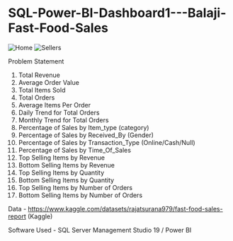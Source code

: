 # SQL-Power-BI-Dashboard1---Balaji-Fast-Food-Sales

![Home](https://github.com/IsiniWijesinghe/SQL-Power-BI-Dashboard1---Balaji-Fast-Food-Sales/assets/149946201/bb06d7e7-aa3b-4206-ab90-7ee6ae1db3fc)
![Sellers](https://github.com/IsiniWijesinghe/SQL-Power-BI-Dashboard1---Balaji-Fast-Food-Sales/assets/149946201/de628116-fc72-4ff7-b837-af7c1d643721)

Problem Statement

1.	Total Revenue
2.	Average Order Value
3.	Total Items Sold
4.	Total Orders
5.	Average Items Per Order
6.	Daily Trend for Total Orders
7.	Monthly Trend for Total Orders
8.	Percentage of Sales by Item_type (category)
9.	Percentage of Sales by Received_By (Gender)
10.	Percentage of Sales by Transaction_Type (Online/Cash/Null)
11.	Percentage of Sales by Time_Of_Sales
12.	Top Selling Items by Revenue
13.	Bottom Selling Items by Revenue
14.	Top Selling Items by Quantity
15.	Bottom Selling Items by Quantity
16.	Top Selling Items by Number of Orders
17.	Bottom Selling Items by Number of Orders

Data - https://www.kaggle.com/datasets/rajatsurana979/fast-food-sales-report (Kaggle)

Software Used - SQL Server Management Studio 19 / Power BI

